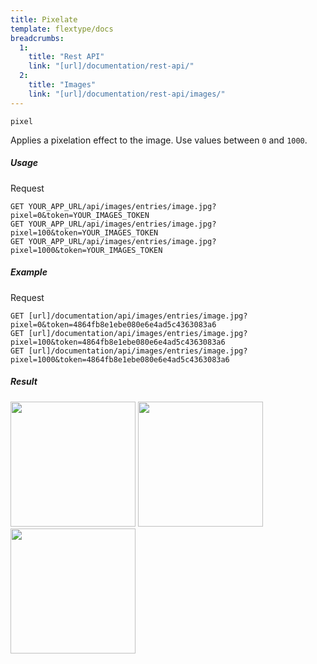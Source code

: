 ```yaml
---
title: Pixelate
template: flextype/docs
breadcrumbs:
  1:
    title: "Rest API"
    link: "[url]/documentation/rest-api/"
  2:
    title: "Images"
    link: "[url]/documentation/rest-api/images/"
---
```


`pixel`

Applies a pixelation effect to the image. Use values between `0` and `1000`.

##### Usage

<div class="file-header">Request</div>

```http
GET YOUR_APP_URL/api/images/entries/image.jpg?pixel=0&token=YOUR_IMAGES_TOKEN
GET YOUR_APP_URL/api/images/entries/image.jpg?pixel=100&token=YOUR_IMAGES_TOKEN
GET YOUR_APP_URL/api/images/entries/image.jpg?pixel=1000&token=YOUR_IMAGES_TOKEN
```

##### Example

<div class="file-header">Request</div>

```http
GET [url]/documentation/api/images/entries/image.jpg?pixel=0&token=4864fb8e1ebe080e6e4ad5c4363083a6
GET [url]/documentation/api/images/entries/image.jpg?pixel=100&token=4864fb8e1ebe080e6e4ad5c4363083a6
GET [url]/documentation/api/images/entries/image.jpg?pixel=1000&token=4864fb8e1ebe080e6e4ad5c4363083a6
```

##### Result

<img width="200" class="inline" src="[url]/documentation/api/images/entries/image.jpg?pixel=0&token=4864fb8e1ebe080e6e4ad5c4363083a6">
<img width="200" class="inline" src="[url]/documentation/api/images/entries/image.jpg?pixel=100&token=4864fb8e1ebe080e6e4ad5c4363083a6">
<img width="200" class="inline" src="[url]/documentation/api/images/entries/image.jpg?pixel=1000&token=4864fb8e1ebe080e6e4ad5c4363083a6">
